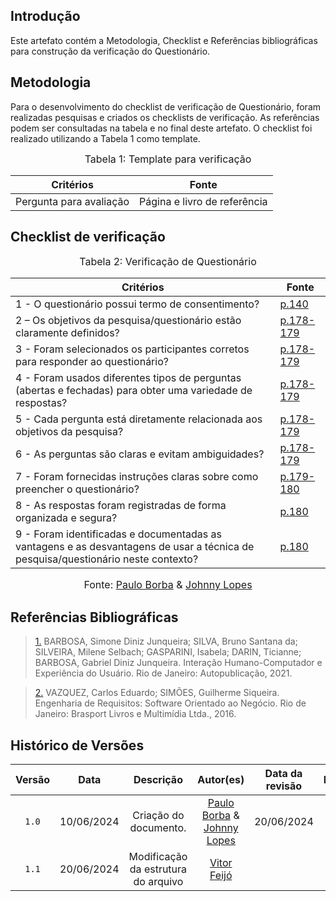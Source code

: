 ## Introdução

Este artefato contém a Metodologia, Checklist e Referências bibliográficas para construção da verificação do Questionário. 

## Metodologia

Para o desenvolvimento do checklist de verificação de Questionário, foram realizadas pesquisas e criados os checklists de verificação. As referências podem ser consultadas na tabela e no final deste artefato. O checklist foi realizado utilizando a Tabela 1 como template.

<font size="3"><p style="text-align: center">Tabela 1: Template para verificação</p></font>

<center>

Critérios | Fonte
--|--
Pergunta para avaliação| Página e livro de referência

</center>

## Checklist de verificação

<font size="3"><p style="text-align: center">Tabela 2: Verificação de Questionário</p></font>

Critérios  | Fonte
--------- | ------ 
1 - O questionário possui termo de consentimento?  | <a id="TEC3" href="#RP3">p.140</a> 
2 – Os objetivos da pesquisa/questionário estão claramente definidos?   | <a id="TEC4" href="#RP4">p.178-179</a> 
3 - Foram selecionados os participantes corretos para responder ao questionário?    | <a id="TEC4" href="#RP4">p.178-179</a>
4 - Foram usados diferentes tipos de perguntas (abertas e fechadas) para obter uma variedade de respostas?  | <a id="TEC4" href="#RP4">p.178-179</a>
5 - Cada pergunta está diretamente relacionada aos objetivos da pesquisa?  | <a id="TEC4" href="#RP4">p.178-179</a>
6 - As perguntas são claras e evitam ambiguidades?  | <a id="TEC4" href="#RP4">p.178-179</a>
7 - Foram fornecidas instruções claras sobre como preencher o questionário?  | <a id="TEC4" href="#RP4">p.179-180</a>
8 - As respostas foram registradas de forma organizada e segura?  | <a id="TEC4" href="#RP4">p.180</a>
9 - Foram identificadas e documentadas as vantagens e as desvantagens de usar a técnica de pesquisa/questionário neste contexto?  | <a id="TEC4" href="#RP4">p.180</a>

<font size="3"><p style="text-align: center">Fonte: [Paulo Borba](https://github.com/paulohborba) & [Johnny Lopes](https://github.com/JohnnyLopess)</p></font>


## Referências Bibliográficas

> <a id="RP3" href="#TEC3">1.</a> BARBOSA, Simone Diniz Junqueira; SILVA, Bruno Santana da; SILVEIRA, Milene Selbach; GASPARINI, Isabela; DARIN, Ticianne; BARBOSA, Gabriel Diniz Junqueira. Interação Humano-Computador e Experiência do Usuário. Rio de Janeiro: Autopublicação, 2021.

> <a id="RP4" href="#TEC4">2.</a> VAZQUEZ, Carlos Eduardo; SIMÕES, Guilherme Siqueira. Engenharia de Requisitos: Software Orientado ao Negócio. Rio de Janeiro: Brasport Livros e Multimídia Ltda., 2016.


## Histórico de Versões

| Versão | Data | Descrição | Autor(es) | Data da revisão | Revisor(es) |
| :--: | :--: | :--: | :--: | :--: | :--: |
|`1.0` | 10/06/2024 | Criação do documento. |[Paulo Borba](https://github.com/paulohborba) & [Johnny Lopes](https://github.com/JohnnyLopess) |20/06/2024 |[Vitor Feijó](https://github.com/vitorfleonardo) |    
|`1.1` | 20/06/2024 | Modificação da estrutura do arquivo |[Vitor Feijó](https://github.com/vitorfleonardo) | | 